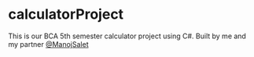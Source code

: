# calculatorProject
This is our BCA 5th semester calculator project using C#.
Built by me and my partner <a href="https://github.com/ManojSalet">@ManojSalet</a>
